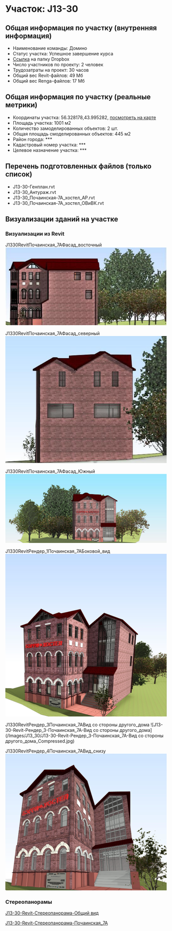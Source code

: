 # Участок: J13-30
## Общая информация по участку (внутренняя информация)
+ Наименование команды: Домино
+ Статус участка: Успешное завершение курса
+ [Ссылка](https://www.dropbox.com/sh/wvvgv1nw1iqred9/AAAmboffZ2Kdt2r7wRsqD0BXa/J13_30?dl=0) на папку Dropbox
+ Число участников по проекту: 2 человек
+ Трудозатраты на проект: 30 часов
+ Общий вес Revit-файлов: 49 Мб
+ Общий вес Renga-файлов: 17 Мб
## Общая информация по участку (реальные метрики)
+ Координаты участка: 56.328178,43.995282, [посмотреть на карте](yandex.ru/maps/47/nizhny-novgorod/?ll=56.328178%2C43.995282&z=19)
+ Площадь участка: 1001 м2
+ Количество замоделированных объектов: 2 шт.
+ Общая площадь смоделированных объектов: 445 м2
+ Район города: *** 
+ Кадастровый номер участка: *** 
+ Целевое назначение участка: *** 
## Перечень подготовленных файлов (только список)
+ J13-30-Генплан.rvt
+ J13-30_Антураж.rvt
+ J13-30_Почаинская-7А_хостел_АР.rvt
+ J13-30_Почаинская-7А_хостел_ОВиВК.rvt
## Визуализации зданий на участке
### Визуализации из Revit
J1330RevitПочаинская_7АФасад_восточный
![J13-30-Revit-Почаинская_7А-Фасад_восточный](/Images/J13_30/J13-30-Revit-Почаинская_7А-Фасад_восточный_Compressed.jpg)

J1330RevitПочаинская_7АФасад_северный
![J13-30-Revit-Почаинская_7А-Фасад_северный](/Images/J13_30/J13-30-Revit-Почаинская_7А-Фасад_северный_Compressed.jpg)

J1330RevitПочаинская_7АФасад_Южный
![J13-30-Revit-Почаинская_7А-Фасад_Южный](/Images/J13_30/J13-30-Revit-Почаинская_7А-Фасад_Южный_Compressed.jpg)

J1330RevitРендер_1Почаинская_7АБоковой_вид
![J13-30-Revit-Рендер_1-Почаинская_7А-Боковой_вид](/Images/J13_30/J13-30-Revit-Рендер_1-Почаинская_7А-Боковой_вид_Compressed.jpg)

J1330RevitРендер_3Почаинская_7АВид со стороны другого_дома
![J13-30-Revit-Рендер_3-Почаинская_7А-Вид со стороны другого_дома](/Images/J13_30/J13-30-Revit-Рендер_3-Почаинская_7А-Вид со стороны другого_дома_Compressed.jpg)

J1330RevitРендер_4Почаинская_7АВид_снизу
![J13-30-Revit-Рендер_4-Почаинская_7А-Вид_снизу](/Images/J13_30/J13-30-Revit-Рендер_4-Почаинская_7А-Вид_снизу_Compressed.jpg)

### Стереопанорамы
[J13-30-Revit-Стереопанорама-Общий вид](https://pano.autodesk.com/pano.html?url=jpgs/eaf4648d-4b1b-483a-bd8b-fb0e150e1c05&version=2)

[J13-30-Revit-Стереопанорама-Почаинская_7А](https://pano.autodesk.com/pano.html?url=jpgs/2179e817-4d58-4efe-a046-21794881b5b5&version=2)

